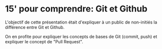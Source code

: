 # 15' pour comprendre: Git et Github

L'objectif de cette présentation était d'expliquer à un public de non-initiés la différence entre Git et Github.

On en profite pour expliquer les concepts de bases de Git (commit, push) et expliquer le concept de "Pull Request".
